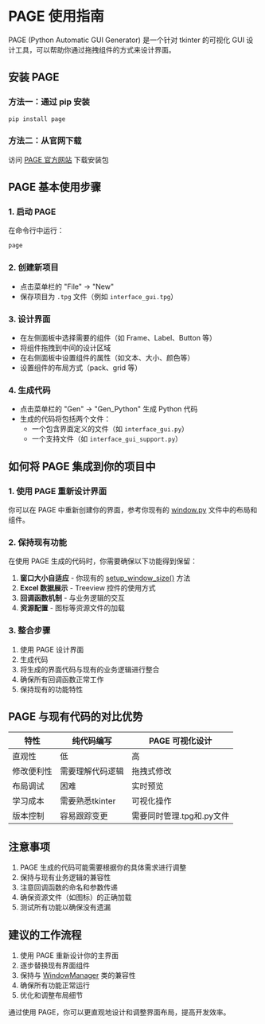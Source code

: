 # PAGE 使用指南

PAGE (Python Automatic GUI Generator) 是一个针对 tkinter 的可视化 GUI 设计工具，可以帮助你通过拖拽组件的方式来设计界面。

## 安装 PAGE

### 方法一：通过 pip 安装
```bash
pip install page
```

### 方法二：从官网下载
访问 [PAGE 官方网站](http://page.sourceforge.net/) 下载安装包

## PAGE 基本使用步骤

### 1. 启动 PAGE
在命令行中运行：
```bash
page
```

### 2. 创建新项目
- 点击菜单栏的 "File" -> "New"
- 保存项目为 `.tpg` 文件（例如 `interface_gui.tpg`）

### 3. 设计界面
- 在左侧面板中选择需要的组件（如 Frame、Label、Button 等）
- 将组件拖拽到中间的设计区域
- 在右侧面板中设置组件的属性（如文本、大小、颜色等）
- 设置组件的布局方式（pack、grid 等）

### 4. 生成代码
- 点击菜单栏的 "Gen" -> "Gen_Python" 生成 Python 代码
- 生成的代码将包括两个文件：
  - 一个包含界面定义的文件（如 `interface_gui.py`）
  - 一个支持文件（如 `interface_gui_support.py`）

## 如何将 PAGE 集成到你的项目中

### 1. 使用 PAGE 重新设计界面
你可以在 PAGE 中重新创建你的界面，参考你现有的 [window.py](file:///D:/PycharmProjects/PythonProject3/window.py) 文件中的布局和组件。

### 2. 保持现有功能
在使用 PAGE 生成的代码时，你需要确保以下功能得到保留：

1. **窗口大小自适应** - 你现有的 [setup_window_size()](file:///D:/PycharmProjects/PythonProject3/window.py#L94-L132) 方法
2. **Excel 数据展示** - Treeview 控件的使用方式
3. **回调函数机制** - 与业务逻辑的交互
4. **资源配置** - 图标等资源文件的加载

### 3. 整合步骤

1. 使用 PAGE 设计界面
2. 生成代码
3. 将生成的界面代码与现有的业务逻辑进行整合
4. 确保所有回调函数正常工作
5. 保持现有的功能特性

## PAGE 与现有代码的对比优势

| 特性 | 纯代码编写 | PAGE 可视化设计 |
|------|------------|----------------|
| 直观性 | 低 | 高 |
| 修改便利性 | 需要理解代码逻辑 | 拖拽式修改 |
| 布局调试 | 困难 | 实时预览 |
| 学习成本 | 需要熟悉tkinter | 可视化操作 |
| 版本控制 | 容易跟踪变更 | 需要同时管理.tpg和.py文件 |

## 注意事项

1. PAGE 生成的代码可能需要根据你的具体需求进行调整
2. 保持与现有业务逻辑的兼容性
3. 注意回调函数的命名和参数传递
4. 确保资源文件（如图标）的正确加载
5. 测试所有功能以确保没有遗漏

## 建议的工作流程

1. 使用 PAGE 重新设计你的主界面
2. 逐步替换现有界面组件
3. 保持与 [WindowManager](file:///D:/PycharmProjects/PythonProject3/window.py#L35-L484) 类的兼容性
4. 确保所有功能正常运行
5. 优化和调整布局细节

通过使用 PAGE，你可以更直观地设计和调整界面布局，提高开发效率。